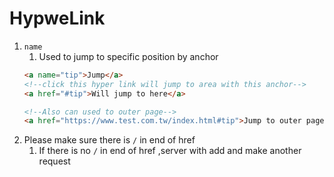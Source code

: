 # HypweLink
1. `name`
   1. Used to jump to specific position by anchor
   ```html
   <a name="tip">Jump</a>
   <!--click this hyper link will jump to area with this anchor-->
   <a href="#tip">Will jump to here</a>

   <!--Also can used to outer page-->
   <a href="https://www.test.com.tw/index.html#tip">Jump to outer page and specific position</a>
   ```
2. Please make sure there is `/` in end of href
   1. If there is no `/` in end of href ,server with add and make another request